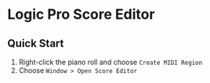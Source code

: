 # Logic Pro Score Editor

## Quick Start

1. Right-click the piano roll and choose `Create MIDI Region`
2. Choose `Window > Open Score Editor`

